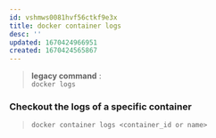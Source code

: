 ```yaml
---
id: vshmws0081hvf56ctkf9e3x
title: docker container logs
desc: ''
updated: 1670424966951
created: 1670424565867
---
```


> **legacy command** :  
> `docker logs`

### Checkout the logs of a specific container

> `docker container logs <container_id or name>`
